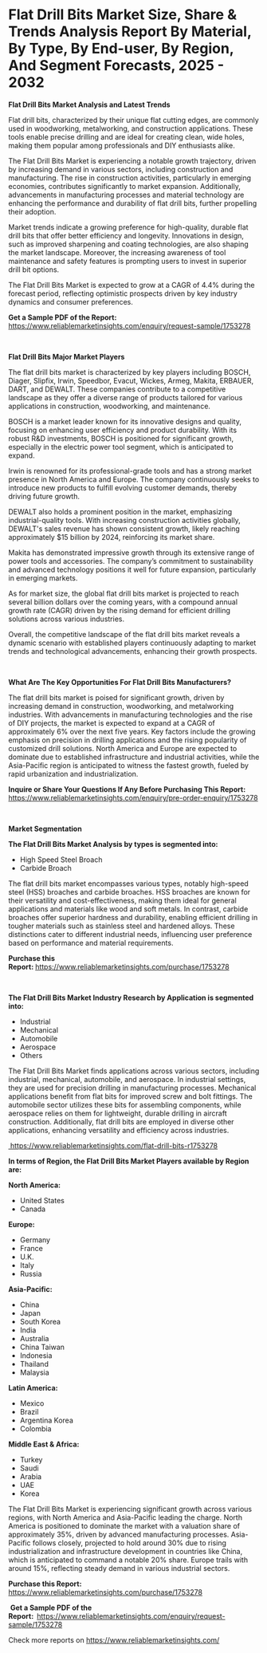 <p><h1>Flat Drill Bits Market Size, Share & Trends Analysis Report By Material, By Type, By End-user, By Region, And Segment Forecasts, 2025 - 2032</h1></p><p><strong>Flat Drill Bits Market Analysis and Latest Trends</strong></p>
<p><p>Flat drill bits, characterized by their unique flat cutting edges, are commonly used in woodworking, metalworking, and construction applications. These tools enable precise drilling and are ideal for creating clean, wide holes, making them popular among professionals and DIY enthusiasts alike.</p><p>The Flat Drill Bits Market is experiencing a notable growth trajectory, driven by increasing demand in various sectors, including construction and manufacturing. The rise in construction activities, particularly in emerging economies, contributes significantly to market expansion. Additionally, advancements in manufacturing processes and material technology are enhancing the performance and durability of flat drill bits, further propelling their adoption.</p><p>Market trends indicate a growing preference for high-quality, durable flat drill bits that offer better efficiency and longevity. Innovations in design, such as improved sharpening and coating technologies, are also shaping the market landscape. Moreover, the increasing awareness of tool maintenance and safety features is prompting users to invest in superior drill bit options.</p><p>The Flat Drill Bits Market is expected to grow at a CAGR of 4.4% during the forecast period, reflecting optimistic prospects driven by key industry dynamics and consumer preferences.</p></p>
<p><strong>Get a Sample PDF of the Report:&nbsp;</strong> <a href="https://www.reliablemarketinsights.com/enquiry/request-sample/1753278?utm_campaign=2010&utm_medium=2&utm_source=Github&utm_content=ia&utm_term=18022025&utm_id=flat-drill-bits">https://www.reliablemarketinsights.com/enquiry/request-sample/1753278</a></p>
<p>&nbsp;</p>
<p><strong>Flat Drill Bits Major Market Players</strong></p>
<p><p>The flat drill bits market is characterized by key players including BOSCH, Diager, Slipfix, Irwin, Speedbor, Evacut, Wickes, Armeg, Makita, ERBAUER, DART, and DEWALT. These companies contribute to a competitive landscape as they offer a diverse range of products tailored for various applications in construction, woodworking, and maintenance.</p><p>BOSCH is a market leader known for its innovative designs and quality, focusing on enhancing user efficiency and product durability. With its robust R&D investments, BOSCH is positioned for significant growth, especially in the electric power tool segment, which is anticipated to expand.</p><p>Irwin is renowned for its professional-grade tools and has a strong market presence in North America and Europe. The company continuously seeks to introduce new products to fulfill evolving customer demands, thereby driving future growth.</p><p>DEWALT also holds a prominent position in the market, emphasizing industrial-quality tools. With increasing construction activities globally, DEWALT's sales revenue has shown consistent growth, likely reaching approximately $15 billion by 2024, reinforcing its market share.</p><p>Makita has demonstrated impressive growth through its extensive range of power tools and accessories. The company’s commitment to sustainability and advanced technology positions it well for future expansion, particularly in emerging markets.</p><p>As for market size, the global flat drill bits market is projected to reach several billion dollars over the coming years, with a compound annual growth rate (CAGR) driven by the rising demand for efficient drilling solutions across various industries.</p><p>Overall, the competitive landscape of the flat drill bits market reveals a dynamic scenario with established players continuously adapting to market trends and technological advancements, enhancing their growth prospects.</p></p>
<p>&nbsp;</p>
<p><strong>What Are The Key Opportunities For Flat Drill Bits Manufacturers?</strong></p>
<p><p>The flat drill bits market is poised for significant growth, driven by increasing demand in construction, woodworking, and metalworking industries. With advancements in manufacturing technologies and the rise of DIY projects, the market is expected to expand at a CAGR of approximately 6% over the next five years. Key factors include the growing emphasis on precision in drilling applications and the rising popularity of customized drill solutions. North America and Europe are expected to dominate due to established infrastructure and industrial activities, while the Asia-Pacific region is anticipated to witness the fastest growth, fueled by rapid urbanization and industrialization.</p></p>
<p><strong>Inquire or Share Your Questions If Any Before Purchasing This Report:</strong> <a href="https://www.reliablemarketinsights.com/enquiry/pre-order-enquiry/1753278?utm_campaign=2010&utm_medium=2&utm_source=Github&utm_content=ia&utm_term=18022025&utm_id=flat-drill-bits">https://www.reliablemarketinsights.com/enquiry/pre-order-enquiry/1753278</a></p>
<p>&nbsp;</p>
<p><strong>Market Segmentation</strong></p>
<p><strong>The Flat Drill Bits Market Analysis by types is segmented into:</strong></p>
<p><ul><li>High Speed Steel Broach</li><li>Carbide Broach</li></ul></p>
<p><p>The flat drill bits market encompasses various types, notably high-speed steel (HSS) broaches and carbide broaches. HSS broaches are known for their versatility and cost-effectiveness, making them ideal for general applications and materials like wood and soft metals. In contrast, carbide broaches offer superior hardness and durability, enabling efficient drilling in tougher materials such as stainless steel and hardened alloys. These distinctions cater to different industrial needs, influencing user preference based on performance and material requirements.</p></p>
<p><strong>Purchase this Report:&nbsp;</strong><a href="https://www.reliablemarketinsights.com/purchase/1753278?utm_campaign=2010&utm_medium=2&utm_source=Github&utm_content=ia&utm_term=18022025&utm_id=flat-drill-bits">https://www.reliablemarketinsights.com/purchase/1753278</a></p>
<p>&nbsp;</p>
<p><strong>The Flat Drill Bits Market Industry Research by Application is segmented into:</strong></p>
<p><ul><li>Industrial</li><li>Mechanical</li><li>Automobile</li><li>Aerospace</li><li>Others</li></ul></p>
<p><p>The Flat Drill Bits Market finds applications across various sectors, including industrial, mechanical, automobile, and aerospace. In industrial settings, they are used for precision drilling in manufacturing processes. Mechanical applications benefit from flat bits for improved screw and bolt fittings. The automobile sector utilizes these bits for assembling components, while aerospace relies on them for lightweight, durable drilling in aircraft construction. Additionally, flat drill bits are employed in diverse other applications, enhancing versatility and efficiency across industries.</p></p>
<p><a href="https://www.reliablemarketinsights.com/flat-drill-bits-r1753278?utm_campaign=2010&utm_medium=2&utm_source=Github&utm_content=ia&utm_term=18022025&utm_id=flat-drill-bits">&nbsp;https://www.reliablemarketinsights.com/flat-drill-bits-r1753278</a></p>
<p><strong>In terms of Region, the Flat Drill Bits Market Players available by Region are:</strong></p>
<p>
    <p> <strong> North America: </strong>
        <ul>
            <li>United States</li>
            <li>Canada</li>
        </ul>
        </p> 
    <p> <strong> Europe: </strong>
        <ul>
            <li>Germany</li>
            <li>France</li>
            <li>U.K.</li>
            <li>Italy</li>
            <li>Russia</li>
        </ul>
        </p> 
    <p> <strong> Asia-Pacific: </strong>
        <ul>
            <li>China</li>
            <li>Japan</li>
            <li>South Korea</li>
            <li>India</li>
            <li>Australia</li>
            <li>China Taiwan</li>
            <li>Indonesia</li>
            <li>Thailand</li>
            <li>Malaysia</li>
        </ul>
        </p> 
    <p> <strong> Latin America: </strong>
        <ul>
            <li>Mexico</li>
            <li>Brazil</li>
            <li>Argentina Korea</li>
            <li>Colombia</li>
        </ul>
        </p> 
    <p> <strong> Middle East & Africa: </strong>
        <ul>
            <li>Turkey</li>
            <li>Saudi</li>
            <li>Arabia</li>
            <li>UAE</li>
            <li>Korea</li>
        </ul>
    </p>
    </p>
<p><p>The Flat Drill Bits Market is experiencing significant growth across various regions, with North America and Asia-Pacific leading the charge. North America is positioned to dominate the market with a valuation share of approximately 35%, driven by advanced manufacturing processes. Asia-Pacific follows closely, projected to hold around 30% due to rising industrialization and infrastructure development in countries like China, which is anticipated to command a notable 20% share. Europe trails with around 15%, reflecting steady demand in various industrial sectors.</p></p>
<p><strong>Purchase this Report: </strong><a href="https://www.reliablemarketinsights.com/purchase/1753278?utm_campaign=2010&utm_medium=2&utm_source=Github&utm_content=ia&utm_term=18022025&utm_id=flat-drill-bits">https://www.reliablemarketinsights.com/purchase/1753278</a></p>
<p>&nbsp;<strong>Get a Sample PDF of the Report:&nbsp;&nbsp;</strong><a href="https://www.reliablemarketinsights.com/enquiry/request-sample/1753278?utm_campaign=2010&utm_medium=2&utm_source=Github&utm_content=ia&utm_term=18022025&utm_id=flat-drill-bits">https://www.reliablemarketinsights.com/enquiry/request-sample/1753278</a></p>
<p><strong></strong></p>
<p>Check more reports on <a href="https://www.reliablemarketinsights.com/?utm_campaign=2010&utm_medium=2&utm_source=Github&utm_content=ia&utm_term=18022025&utm_id=flat-drill-bits">https://www.reliablemarketinsights.com/</a></p>